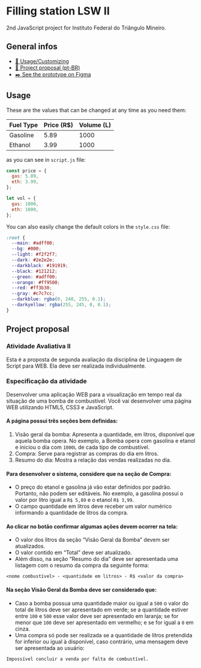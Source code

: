 # Filling station LSW II
2nd JavaScript project for Instituto Federal do Triângulo Mineiro.

## General infos
* [📐 Usage/Customizing](#Usage)
* [📃 Project proposal (pt-BR)](#project-proposal)
* [✒️ See the prototype on Figma](https://www.figma.com/file/zKg0S3bWPGTMGzunwCxTRb/)

## Usage
These are the values that can be changed at any time as you need them:

Fuel Type | Price (R$) | Volume (L)
--------- | ---------- | ----------
Gasoline  | 5.89       | 1000
Ethanol   | 3.99       | 1000

as you can see in ```script.js``` file:
```javascript
const price = {
  gas: 5.89,
  eth: 3.99,
};

let vol = {
  gas: 1000,
  eth: 1000,
};
```

You can also easily change the default colors in the ```style.css``` file:
```css
:root {
  --main: #adff00;
  --bg: #000;
  --light: #f2f2f7;
  --dark: #2e2e2e;
  --darkblack: #191919;
  --black: #121212;
  --green: #adff00;
  --orange: #ff9500;
  --red: #ff3b30;
  --gray: #c7c7cc;
  --darkblue: rgba(0, 240, 255, 0.1);
  --darkyellow: rgba(255, 245, 0, 0.1);
}
```

## Project proposal
### Atividade Avaliativa II
Esta é a proposta de segunda avaliação da disciplina de Linguagem de Script para WEB. Ela deve ser realizada individualmente. 

### Especificação da atividade
Desenvolver uma aplicação WEB para a visualização em tempo real da situação de uma bomba de combustível. Você vai desenvolver uma página WEB utilizando HTML5, CSS3 e JavaScript.

#### A página possui três seções bem definidas:
1. Visão geral da bomba: Apresenta a quantidade, em litros, disponível que aquela bomba opera. No exemplo, a Bomba opera com gasolina e etanol e iniciou o dia com ```1000L``` de cada tipo de combustível.
2. Compra: Serve para registrar as compras do dia em litros.
3. Resumo do dia: Mostra a relação das vendas realizadas no dia.

#### Para desenvolver o sistema, considere que na seção de Compra:
- O preço do etanol e gasolina já vão estar definidos por padrão. Portanto, não podem ser editáveis. No exemplo, a gasolina possui o valor por litro igual a ```R$ 5,89``` e o etanol ```R$ 3,99```.
- O campo quantidade em litros deve receber um valor numérico informando a quantidade de litros da compra.

#### Ao clicar no botão confirmar algumas ações devem ocorrer na tela:
- O valor dos litros da seção “Visão Geral da Bomba” devem ser atualizados.
- O valor contido em “Total” deve ser atualizado.
- Além disso, na seção “Resumo do dia” deve ser apresentada uma listagem com o resumo da compra da seguinte forma:
```
<nome combustível> - <quantidade em litros> - R$ <valor da compra>
```

#### Na seção Visão Geral da Bomba deve ser considerado que:
- Caso a bomba possua uma quantidade maior ou igual a ```500``` o valor do total de litros deve ser apresentado em verde; se a quantidade estiver entre ```100``` e ```500``` esse valor deve ser apresentado em laranja; se for menor que ```100``` deve ser apresentado em vermelho; e se for igual a ```0``` em cinza.
- Uma compra só pode ser realizada se a quantidade de litros pretendida for inferior ou igual à disponível, caso contrário, uma mensagem deve ser apresentada ao usuário:
```
Impossível concluir a venda por falta de combustível.
```